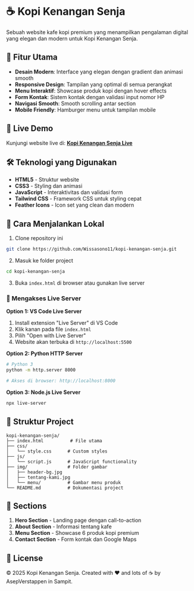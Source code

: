 # ☕ Kopi Kenangan Senja

Sebuah website kafe kopi premium yang menampilkan pengalaman digital yang elegan dan modern untuk Kopi Kenangan Senja.

## 🌟 Fitur Utama

- **Desain Modern**: Interface yang elegan dengan gradient dan animasi smooth
- **Responsive Design**: Tampilan yang optimal di semua perangkat
- **Menu Interaktif**: Showcase produk kopi dengan hover effects
- **Form Kontak**: Sistem kontak dengan validasi input nomor HP
- **Navigasi Smooth**: Smooth scrolling antar section
- **Mobile Friendly**: Hamburger menu untuk tampilan mobile

## 🚀 Live Demo

Kunjungi website live di: **[Kopi Kenangan Senja Live](https://kopi-kenangansenja.netlify.app)**

## 🛠️ Teknologi yang Digunakan

- **HTML5** - Struktur website
- **CSS3** - Styling dan animasi
- **JavaScript** - Interaktivitas dan validasi form
- **Tailwind CSS** - Framework CSS untuk styling cepat
- **Feather Icons** - Icon set yang clean dan modern

## 🔧 Cara Menjalankan Lokal

1. Clone repository ini
```bash
git clone https://github.com/Wissasono11/kopi-kenangan-senja.git
```

2. Masuk ke folder project
```bash
cd kopi-kenangan-senja
```

3. Buka `index.html` di browser atau gunakan live server

### 📡 Mengakses Live Server
**Option 1: VS Code Live Server**
1. Install extension "Live Server" di VS Code
2. Klik kanan pada file `index.html`
3. Pilih "Open with Live Server"
4. Website akan terbuka di `http://localhost:5500`

**Option 2: Python HTTP Server**
```bash
# Python 3
python -m http.server 8000

# Akses di browser: http://localhost:8000
```

**Option 3: Node.js Live Server**
```bash
npx live-server
```

## 📂 Struktur Project

```
kopi-kenangan-senja/
├── index.html          # File utama
├── css/
│   └── style.css      # Custom styles
├── js/
│   └── script.js      # JavaScript functionality
├── img/               # Folder gambar
│   ├── header-bg.jpg
│   ├── tentang-kami.jpg
│   └── menu/          # Gambar menu produk
└── README.md          # Dokumentasi project
```

## 📱 Sections

1. **Hero Section** - Landing page dengan call-to-action
2. **About Section** - Informasi tentang kafe
3. **Menu Section** - Showcase 6 produk kopi premium
4. **Contact Section** - Form kontak dan Google Maps

## 📄 License

© 2025 Kopi Kenangan Senja. Created with ❤️ and lots of ☕ by AsepVerstappen in Sampit.
